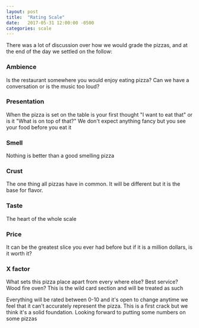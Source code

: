 ```yaml
---
layout: post
title:  "Rating Scale"
date:   2017-05-31 12:00:00 -0500
categories: scale
---
```


There was a lot of discussion over how we would grade the pizzas, and at the
end of the day we settled on the follow:

### Ambience
Is the restaurant somewhere you would enjoy eating pizza? Can we have a
conversation or is the music too loud?

### Presentation
When the pizza is set on the table is your first thought "I want to eat that" or
is it "What is on top of that?" We don't expect anything fancy but you see
your food before you eat it

### Smell
Nothing is better than a good smelling pizza

### Crust
The one thing all pizzas have in common. It will be different but it is the base
for flavor.

### Taste
The heart of the whole scale

### Price
It can be the greatest slice you ever had before but if it is a million dollars,
is it worth it?

### X factor
What sets this pizza place apart from every where else? Best service?
Wood fire oven? This is the wild card section and will be treated as such

Everything will be rated between 0-10 and it's open to change anytime we
feel that it can't accurately represent the pizza. This is a first crack but
we think it's a solid foundation. Looking forward to putting some numbers on some pizzas
